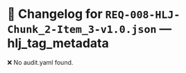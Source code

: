 # 📝 Changelog for `REQ-008-HLJ-Chunk_2-Item_3-v1.0.json` — **hlj_tag_metadata**

❌ No audit.yaml found.
